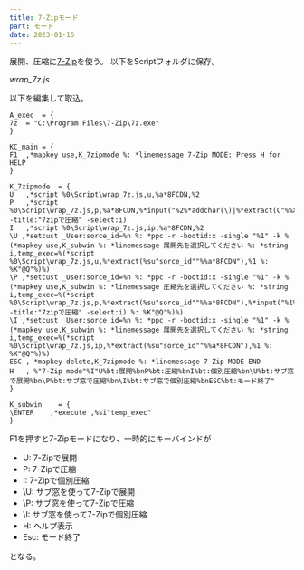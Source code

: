 ```yaml
---
title: 7-Zipモード
part: モード
date: 2023-01-16
---
```

展開、圧縮に[7-Zip](https://sevenzip.osdn.jp/)を使う。
以下をScriptフォルダに保存。

_wrap_7z.js_
<script src="https://gist.github.com/tukasa/744d0df04bc3a95a2fc13ddff910cbaa.js"></script>

以下を編集して取込。

```text
A_exec	= {
7z	= "C:\Program Files\7-Zip\7z.exe"
}

KC_main = {
F1	,*mapkey use,K_7zipmode %: *linemessage 7-Zip MODE: Press H for HELP
}

K_7zipmode	= {
U	,*script %0\Script\wrap_7z.js,u,%a*8FCDN,%2
P	,*script %0\Script\wrap_7z.js,p,%a*8FCDN,%*input("%2%*addchar(\)|%*extract(C"%%X")|.zip" -title:"7zipで圧縮" -select:i)
I	,*script %0\Script\wrap_7z.js,ip,%a*8FCDN,%2
\U ,*setcust _User:sorce_id=%n %: *ppc -r -bootid:x -single "%1" -k %(*mapkey use,K_subwin %: *linemessage 展開先を選択してください %: *string i,temp_exec=%(*script %0\Script\wrap_7z.js,u,%*extract(%su"sorce_id""%%a*8FCDN"),%1 %: %K"@Q"%)%)
\P ,*setcust _User:sorce_id=%n %: *ppc -r -bootid:x -single "%1" -k %(*mapkey use,K_subwin %: *linemessage 圧縮先を選択してください %: *string i,temp_exec=%(*script %0\Script\wrap_7z.js,p,%*extract(%su"sorce_id""%%a*8FCDN"),%*input("%1%*addchar(\)|%*extract(C"%%X")|.zip" -title:"7zipで圧縮" -select:i) %: %K"@Q"%)%)
\I ,*setcust _User:sorce_id=%n %: *ppc -r -bootid:x -single "%1" -k %(*mapkey use,K_subwin %: *linemessage 展開先を選択してください %: *string i,temp_exec=%(*script %0\Script\wrap_7z.js,ip,%*extract(%su"sorce_id""%%a*8FCDN"),%1 %: %K"@Q"%)%)
ESC	, *mapkey delete,K_7zipmode %: *linemessage 7-Zip MODE END
H	, %"7-Zip mode"%I"U%bt:展開%bnP%bt:圧縮%bnI%bt:個別圧縮%bn\U%bt:サブ窓で展開%bn\P%bt:サブ窓で圧縮%bn\I%bt:サブ窓で個別圧縮%bnESC%bt:モード終了"
}

K_subwin	= {
\ENTER    ,*execute ,%si"temp_exec"
}
```
F1を押すと7-Zipモードになり、一時的にキーバインドが

- U: 7-Zipで展開
- P: 7-Zipで圧縮
- I: 7-Zipで個別圧縮
- \U: サブ窓を使って7-Zipで展開
- \P: サブ窓を使って7-Zipで圧縮
- \I: サブ窓を使って7-Zipで個別圧縮
- H: ヘルプ表示
- Esc: モード終了

となる。
